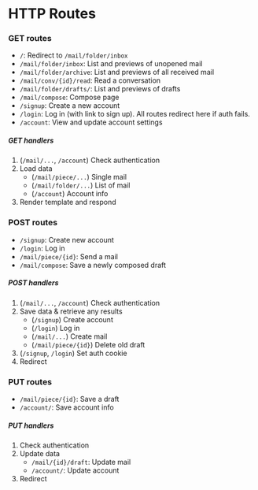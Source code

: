 # HTTP Routes

### GET routes

- `/`: Redirect to `/mail/folder/inbox`
- `/mail/folder/inbox`: List and previews of unopened mail
- `/mail/folder/archive`: List and previews of all received mail
- `/mail/conv/{id}/read`: Read a conversation
- `/mail/folder/drafts/`: List and previews of drafts
- `/mail/compose`: Compose page
- `/signup`: Create a new account
- `/login`: Log in (with link to sign up). All routes redirect here if auth fails.
- `/account`: View and update account settings

##### GET handlers

1. (`/mail/...`, `/account`) Check authentication
2. Load data
    - (`/mail/piece/...`) Single mail
    - (`/mail/folder/...`) List of mail
    - (`/account`) Account info
3. Render template and respond

### POST routes

- `/signup`: Create new account
- `/login`: Log in
- `/mail/piece/{id}`: Send a mail
- `/mail/compose`: Save a newly composed draft

##### POST handlers

1. (`/mail/...`, `/account`) Check authentication
2. Save data & retrieve any results
    - (`/signup`) Create account
    - (`/login`) Log in
    - (`/mail/...`) Create mail
    - (`/mail/piece/{id}`) Delete old draft
3. (`/signup`, `/login`) Set auth cookie
4. Redirect

### PUT routes

- `/mail/piece/{id}`: Save a draft
- `/account/`: Save account info

##### PUT handlers

1. Check authentication
2. Update data
    - `/mail/{id}/draft`: Update mail
    - `/account/`: Update account
3. Redirect
